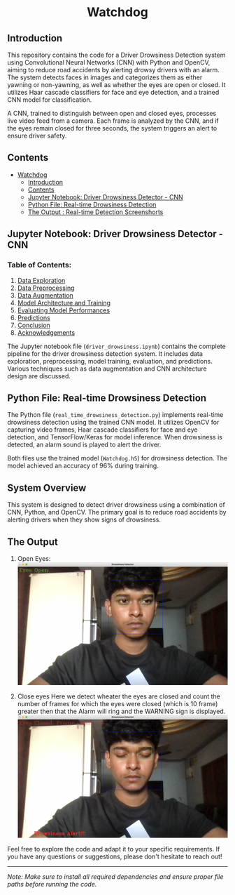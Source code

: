 <div align="center">
  <h1>Watchdog</h1>
</div>

## Introduction

This repository contains the code for a Driver Drowsiness Detection system using Convolutional Neural Networks (CNN) with Python and OpenCV, aiming to reduce road accidents by alerting drowsy drivers with an alarm. The system detects faces in images and categorizes them as either yawning or non-yawning, as well as whether the eyes are open or closed. It utilizes Haar cascade classifiers for face and eye detection, and a trained CNN model for classification.


A CNN, trained to distinguish between open and closed eyes, processes live video feed from a camera. Each frame is analyzed by the CNN, and if the eyes remain closed for three seconds, the system triggers an alert to ensure driver safety.

## Contents

- [Watchdog](#watchdog)
  - [Introduction](#introduction)
  - [Contents](#contents)
  - [Jupyter Notebook: Driver Drowsiness Detector - CNN](#jupyter-notebook-driver-drowsiness-detector---cnn)
  - [Python File: Real-time Drowsiness Detection](#python-file-real-time-drowsiness-detection)
  - [The Output : Real-time Detection Screenshorts](#python-file-real-time-drowsiness-detection)

## Jupyter Notebook: Driver Drowsiness Detector - CNN

### Table of Contents:

1. [Data Exploration](#1-data-exploration)
2. [Data Preprocessing](#2-data-preprocessing)
3. [Data Augmentation](#4-data-augmentation)
4. [Model Architecture and Training](#4-model-architecture)
5. [Evaluating Model Performances](#5-evaluating-model-performances)
6. [Predictions](#7-predictions)
7. [Conclusion](#8-conclusion)
8. [Acknowledgements](#9-thankyou)

The Jupyter notebook file (`driver_drowsiness.ipynb`) contains the complete pipeline for the driver drowsiness detection system. It includes data exploration, preprocessing, model training, evaluation, and predictions. Various techniques such as data augmentation and CNN architecture design are discussed.

## Python File: Real-time Drowsiness Detection

The Python file (`real_time_drowsiness_detection.py`) implements real-time drowsiness detection using the trained CNN model. It utilizes OpenCV for capturing video frames, Haar cascade classifiers for face and eye detection, and TensorFlow/Keras for model inference. When drowsiness is detected, an alarm sound is played to alert the driver.

Both files use the trained model (`Watchdog.h5`) for drowsiness detection. The model achieved an accuracy of 96% during training.

## System Overview

This system is designed to detect driver drowsiness using a combination of CNN, Python, and OpenCV. The primary goal is to reduce road accidents by alerting drivers when they show signs of drowsiness.

## The Output 

1. Open Eyes:
   ![Drowsiness Dataset](Images/Eyes_open.png)
   

3. Close eyes
   Here we detect wheater the eyes are closed and count the number of frames for which the eyes were closed (which is 10 frame) greater then that the Alarm will ring and the WARNING sign is displayed.
   ![Drowsiness Dataset](Images/Eyes_closed.png)

   
Feel free to explore the code and adapt it to your specific requirements. If you have any questions or suggestions, please don't hesitate to reach out!

---

*Note: Make sure to install all required dependencies and ensure proper file paths before running the code.*

